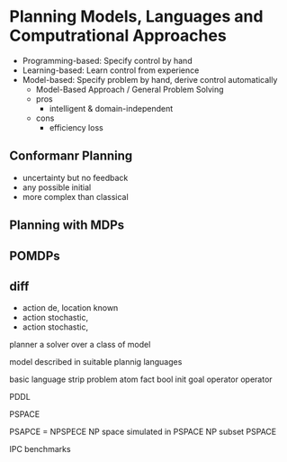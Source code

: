# Planning Models, Languages and Computrational Approaches

+ Programming-based: Specify control by hand
+ Learning-based: Learn control from experience
+ Model-based: Specify problem by hand, derive control automatically
    * Model-Based Approach / General Problem Solving
    * pros
        - intelligent & domain-independent
    * cons
        - efficiency loss

## Conformanr Planning
+ uncertainty but no feedback
+ any possible initial
+ more complex than classical

## Planning with  MDPs

## POMDPs


## diff
+ action de, location known
+ action stochastic,
+ action stochastic,


planner 
a solver over a class of model

model described in suitable plannig languages


basic language
    strip
        problem
            atom  fact  bool
                init
                goal
            operator
        operator


PDDL



PSPACE


PSAPCE = NPSPECE
    NP space simulated in PSPACE
    NP subset PSPACE



IPC
    benchmarks